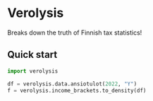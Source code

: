 # Verolysis

Breaks down the truth of Finnish tax statistics!

## Quick start

```py
import verolysis

df = verolysis.data.ansiotulot(2022, "Y")
f = verolysis.income_brackets.to_density(df)
```

